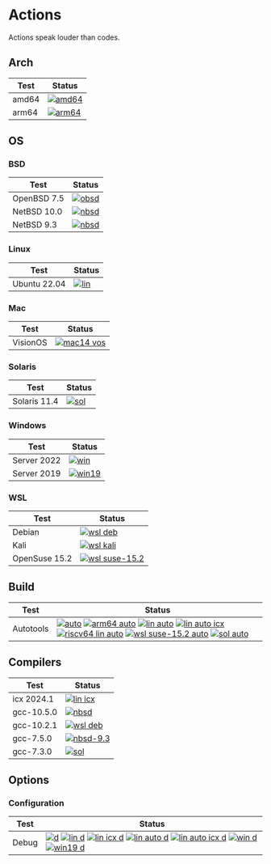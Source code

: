 # Actions

Actions speak louder than codes.

## Arch

| Test | Status |
| -----| ------ |
| amd64 | [![amd64](https://github.com/hyoklee/actions/actions/workflows/obsd.yml/badge.svg)](https://github.com/hyoklee/actions/actions/workflows/obsd.yml) |
| arm64 | [![arm64](https://github.com/hyoklee/actions/actions/workflows/arm64-nbsd.yml/badge.svg)](https://github.com/hyoklee/actions/actions/workflows/arm64-nbsd.yml) |


## OS

### BSD

| Test    | Status |
| --------| ------ |
| OpenBSD 7.5 | [![obsd](https://github.com/hyoklee/actions/actions/workflows/obsd.yml/badge.svg)](https://github.com/hyoklee/actions/actions/workflows/obsd.yml) |
| NetBSD 10.0 | [![nbsd](https://github.com/hyoklee/actions/actions/workflows/nbsd.yml/badge.svg)](https://github.com/hyoklee/actions/actions/workflows/nbsd.yml) |
| NetBSD 9.3 | [![nbsd](https://github.com/hyoklee/actions/actions/workflows/nbsd-9.3.yml/badge.svg)](https://github.com/hyoklee/actions/actions/workflows/nbsd-9.3.yml) |

### Linux

| Test    | Status |
| --------| ------ |
| Ubuntu 22.04 |[![lin](https://github.com/hyoklee/actions/actions/workflows/lin.yml/badge.svg)](https://github.com/hyoklee/actions/actions/workflows/lin.yml) |

### Mac

| Test    | Status |
| --------| ------ |
| VisionOS |[![mac14 vos](https://github.com/hyoklee/actions/actions/workflows/mac14-vos.yml/badge.svg)](https://github.com/hyoklee/actions/actions/workflows/mac14-vos.yml) |

### Solaris

| Test    | Status |
| --------| ------ |
| Solaris 11.4 |[![sol](https://github.com/hyoklee/actions/actions/workflows/sol.yml/badge.svg)](https://github.com/hyoklee/actions/actions/workflows/sol.yml) |

### Windows

| Test    | Status |
| --------| ------ |
| Server 2022 | [![win](https://github.com/hyoklee/actions/actions/workflows/win.yml/badge.svg)](https://github.com/hyoklee/actions/actions/workflows/win.yml) |
| Server 2019 |[![win19](https://github.com/hyoklee/actions/actions/workflows/win19.yml/badge.svg)](https://github.com/hyoklee/actions/actions/workflows/win19.yml) |

### WSL

| Test    | Status |
| --------| ------ |
| Debian |[![wsl deb](https://github.com/hyoklee/actions/actions/workflows/wsl-deb.yml/badge.svg)](https://github.com/hyoklee/actions/actions/workflows/wsl-deb.yml) |
| Kali |[![wsl kali](https://github.com/hyoklee/actions/actions/workflows/wsl-kali.yml/badge.svg)](https://github.com/hyoklee/actions/actions/workflows/wsl-kali.yml) |
| OpenSuse 15.2 |[![wsl suse-15.2](https://github.com/hyoklee/actions/actions/workflows/wsl-suse-15.2.yml/badge.svg)](https://github.com/hyoklee/actions/actions/workflows/wsl-suse-15.2.yml) |

## Build

| Test  | Status |
| ------| ------ |
| Autotools | [![auto](https://github.com/hyoklee/hdf5/actions/workflows/auto.yml/badge.svg)](https://github.com/hyoklee/hdf5/actions/workflows/auto.yml)  [![arm64 auto](https://github.com/hyoklee/hdf5/actions/workflows/arm64-auto.yml/badge.svg)](https://github.com/hyoklee/hdf5/actions/workflows/arm64-auto.yml) [![lin auto](https://github.com/hyoklee/actions/actions/workflows/lin-auto.yml/badge.svg)](https://github.com/hyoklee/actions/actions/workflows/lin-auto.yml) [![lin auto icx](https://github.com/hyoklee/actions/actions/workflows/lin-auto-icx.yml/badge.svg)](https://github.com/hyoklee/actions/actions/workflows/lin-auto-icx.yml)   [![riscv64 lin auto](https://github.com/hyoklee/hdf5/actions/workflows/riscv64-lin-auto.yml/badge.svg)](https://github.com/hyoklee/hdf5/actions/workflows/riscv64-lin-auto.yml) [![wsl suse-15.2 auto](https://github.com/hyoklee/actions/actions/workflows/wsl-suse-15.2-auto.yml/badge.svg)](https://github.com/hyoklee/actions/actions/workflows/wsl-suse-15.2-auto.yml) [![sol auto](https://github.com/hyoklee/actions/actions/workflows/sol-auto.yml/badge.svg)](https://github.com/hyoklee/actions/actions/workflows/sol-auto.yml) |

## Compilers

| Test | Status |
| -----| ------ |
| icx 2024.1 |[![lin icx](https://github.com/hyoklee/actions/actions/workflows/lin-icx.yml/badge.svg)](https://github.com/hyoklee/actions/actions/workflows/lin-icx.yml) |
| gcc-10.5.0 |[![nbsd](https://github.com/hyoklee/actions/actions/workflows/nbsd.yml/badge.svg)](https://github.com/hyoklee/actions/actions/workflows/nbsd.yml) |
| gcc-10.2.1 |[![wsl deb](https://github.com/hyoklee/actions/actions/workflows/wsl-deb.yml/badge.svg)](https://github.com/hyoklee/actions/actions/workflows/wsl-deb.yml)|
| gcc-7.5.0 |[![nbsd-9.3](https://github.com/hyoklee/actions/actions/workflows/nbsd-9.3.yml/badge.svg)](https://github.com/hyoklee/actions/actions/workflows/nbsd-9.3.yml)|
| gcc-7.3.0 | [![sol](https://github.com/hyoklee/actions/actions/workflows/sol.yml/badge.svg)](https://github.com/hyoklee/actions/actions/workflows/sol.yml) |



## Options

### Configuration

| Test  | Status |
| ------| ------ |
| Debug | [![d](https://github.com/hyoklee/hdf5/actions/workflows/d.yml/badge.svg)](https://github.com/hyoklee/hdf5/actions/workflows/d.yml) [![lin d](https://github.com/hyoklee/actions/actions/workflows/lin-d.yml/badge.svg)](https://github.com/hyoklee/actions/actions/workflows/lin-d.yml) [![lin icx d](https://github.com/hyoklee/actions/actions/workflows/lin-icx-d.yml/badge.svg)](https://github.com/hyoklee/actions/actions/workflows/lin-icx-d.yml)  [![lin auto d](https://github.com/hyoklee/actions/actions/workflows/lin-auto-d.yml/badge.svg)](https://github.com/hyoklee/actions/actions/workflows/lin-auto-d.yml)  [![lin auto icx d](https://github.com/hyoklee/actions/actions/workflows/lin-auto-icx-d.yml/badge.svg)](https://github.com/hyoklee/actions/actions/workflows/lin-auto-icx-d.yml)  [![win d](https://github.com/hyoklee/actions/actions/workflows/win-d.yml/badge.svg)](https://github.com/hyoklee/actions/actions/workflows/win-d.yml) [![win19 d](https://github.com/hyoklee/actions/actions/workflows/win19-d.yml/badge.svg)](https://github.com/hyoklee/actions/actions/workflows/win19-d.yml)|

